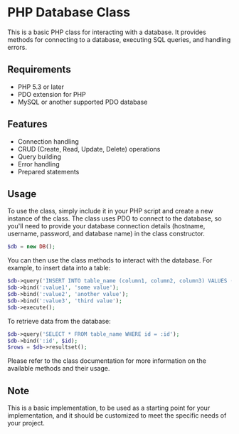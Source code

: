 # PHP Database Class

This is a basic PHP class for interacting with a database. It provides methods for connecting to a database, executing SQL queries, and handling errors. 

## Requirements

- PHP 5.3 or later
- PDO extension for PHP
- MySQL or another supported PDO database

## Features

- Connection handling
- CRUD (Create, Read, Update, Delete) operations
- Query building
- Error handling
- Prepared statements

## Usage

To use the class, simply include it in your PHP script and create a new instance of the class. The class uses PDO to connect to the database, so you'll need to provide your database connection details (hostname, username, password, and database name) in the class constructor.

```php
$db = new DB();
```

You can then use the class methods to interact with the database. For example, to insert data into a table:
```php
$db->query('INSERT INTO table_name (column1, column2, column3) VALUES (:value1, :value2, :value3)');
$db->bind(':value1', 'some value');
$db->bind(':value2', 'another value');
$db->bind(':value3', 'third value');
$db->execute();
```


To retrieve data from the database:
```php
$db->query('SELECT * FROM table_name WHERE id = :id');
$db->bind(':id', $id);
$rows = $db->resultset();
```

Please refer to the class documentation for more information on the available methods and their usage.

## Note

This is a basic implementation, to be used as a starting point for your implementation, and it should be customized to meet the specific needs of your project.



